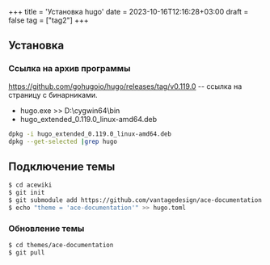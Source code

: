 +++
title = 'Установка hugo'
date = 2023-10-16T12:16:28+03:00
draft = false
tag = ["tag2"]
+++
## Установка

### Ссылка на архив программы
https://github.com/gohugoio/hugo/releases/tag/v0.119.0 -- ссылка на страницу с бинарниками.
- hugo.exe >> D:\cygwin64\bin
- hugo_extended_0.119.0_linux-amd64.deb

```sh
dpkg -i hugo_extended_0.119.0_linux-amd64.deb
dpkg --get-selected |grep hugo
```


## Подключение темы

```sh
$ cd acewiki
$ git init
$ git submodule add https://github.com/vantagedesign/ace-documentation.git themes/ace-documentation
$ echo "theme = 'ace-documentation'" >> hugo.toml
```

### Обновление темы

```sh
$ cd themes/ace-documentation
$ git pull
```

